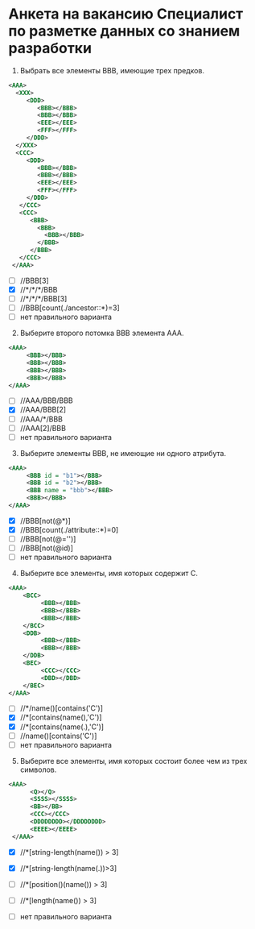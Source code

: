 # Анкета на вакансию Специалист по разметке данных со знанием разработки

1. Выбрать все элементы ВВВ, имеющие трех предков.
```xml
<AAA> 
  <XXX> 
     <DDD> 
        <BBB></BBB> 
        <BBB></BBB> 
        <EEE></EEE> 
        <FFF></FFF> 
     </DDD> 
  </XXX> 
  <CCC> 
     <DDD> 
        <BBB></BBB> 
        <BBB></BBB> 
        <EEE></EEE> 
        <FFF></FFF> 
     </DDD> 
   </CCC> 
   <CCC> 
      <BBB> 
        <BBB> 
          <BBB></BBB> 
        </BBB> 
      </BBB> 
   </CCC> 
 </AAA>
```
- [ ] //BBB[3]
- [x] //\*/\*/*/BBB
- [ ] //\*/\*/*/BBB[3]
- [ ] //BBB[count(./ancestor::*)=3]
- [ ] нет правильного варианта

2. Выберите второго потомка ВВВ элемента ААА.
```xml
<AAA> 
     <BBB></BBB> 
     <BBB></BBB> 
     <BBB></BBB> 
     <BBB></BBB> 
</AAA>
```
- [ ] //AAA/BBB/BBB
- [x] //AAA/BBB[2]
- [ ] //AAA/*/BBB
- [ ] //AAA[2]/BBB
- [ ] нет правильного варианта

3. Выберите элементы BBB, не имеющие ни одного атрибута.
```xml
<AAA> 
     <BBB id = "b1"></BBB> 
     <BBB id = "b2"></BBB> 
     <BBB name = "bbb"></BBB> 
     <BBB></BBB> 
</AAA>
```
- [x] //BBB[not(@*)]
- [x] //BBB[count(./attribute::*)=0]
- [ ] //BBB[not(@='')]
- [ ] //BBB[not(@id)]
- [ ] нет правильного варианта

4. Выберите все элементы, имя которых содержит C.
```xml
<AAA> 
    <BCC> 
         <BBB></BBB> 
         <BBB></BBB> 
         <BBB></BBB> 
    </BCC> 
    <DDB> 
         <BBB></BBB> 
         <BBB></BBB> 
    </DDB> 
    <BEC> 
         <CCC></CCC> 
         <DBD></DBD> 
    </BEC> 
</AAA>
```
- [ ] //*/name()[contains('C')]
- [x] //*[contains(name(),'C')]
- [x] //*[contains(name(.),'C')]
- [ ] //name()[contains('C')]
- [ ] нет правильного варианта

5. Выберите все элементы, имя которых состоит более чем из трех символов.
```xml
<AAA> 
      <Q></Q> 
      <SSSS></SSSS> 
      <BB></BB> 
      <CCC></CCC> 
      <DDDDDDDD></DDDDDDDD> 
      <EEEE></EEEE> 
 </AAA>
```
- [x] //*[string-length(name()) > 3]
- [x] //*[string-length(name(.))>3]
- [ ] //*[position()(name()) > 3]
- [ ] //*[length(name()) > 3]
- [ ] нет правильного варианта






























































